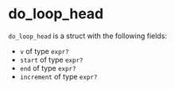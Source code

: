 <!-- This is an automatically generated file. Do not edit it manually. -->
# do_loop_head

`do_loop_head` is a struct with the following fields:

- `v` of type `expr?`
- `start` of type `expr?`
- `end` of type `expr?`
- `increment` of type `expr?`